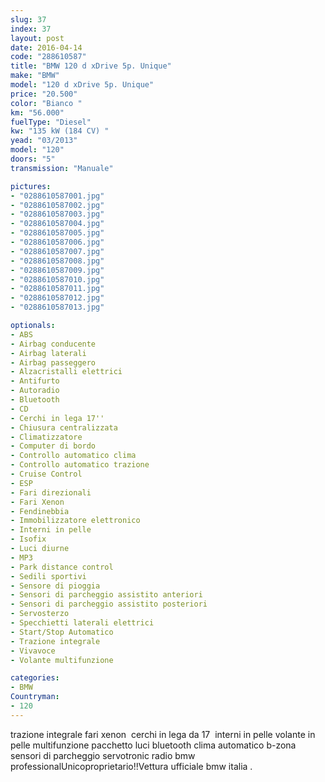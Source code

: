 ```yaml
---
slug: 37
index: 37
layout: post
date: 2016-04-14
code: "288610587"
title: "BMW 120 d xDrive 5p. Unique"
make: "BMW"
model: "120 d xDrive 5p. Unique"
price: "20.500"
color: "Bianco "
km: "56.000"
fuelType: "Diesel"
kw: "135 kW (184 CV) "
yead: "03/2013"
model: "120"
doors: "5"
transmission: "Manuale"

pictures:
- "0288610587001.jpg"
- "0288610587002.jpg"
- "0288610587003.jpg"
- "0288610587004.jpg"
- "0288610587005.jpg"
- "0288610587006.jpg"
- "0288610587007.jpg"
- "0288610587008.jpg"
- "0288610587009.jpg"
- "0288610587010.jpg"
- "0288610587011.jpg"
- "0288610587012.jpg"
- "0288610587013.jpg"

optionals:
- ABS
- Airbag conducente
- Airbag laterali
- Airbag passeggero
- Alzacristalli elettrici
- Antifurto
- Autoradio
- Bluetooth
- CD
- Cerchi in lega 17''
- Chiusura centralizzata
- Climatizzatore
- Computer di bordo
- Controllo automatico clima
- Controllo automatico trazione
- Cruise Control
- ESP
- Fari direzionali
- Fari Xenon
- Fendinebbia
- Immobilizzatore elettronico
- Interni in pelle
- Isofix
- Luci diurne
- MP3
- Park distance control
- Sedili sportivi
- Sensore di pioggia
- Sensori di parcheggio assistito anteriori
- Sensori di parcheggio assistito posteriori
- Servosterzo
- Specchietti laterali elettrici
- Start/Stop Automatico
- Trazione integrale
- Vivavoce
- Volante multifunzione

categories:
- BMW
Countryman:
- 120
---
```

 trazione integrale fari xenon  cerchi in lega da 17  interni in pelle volante in pelle multifunzione pacchetto luci bluetooth clima automatico b-zona sensori di parcheggio servotronic radio bmw professionalUnicoproprietario!!Vettura ufficiale bmw italia .